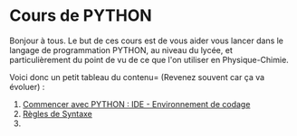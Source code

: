# Cours de PYTHON

Bonjour à tous. Le but de ces cours est de vous aider vous lancer dans le langage de programmation PYTHON, au niveau du lycée, et particulièrement du point de vu de ce que l'on utiliser en Physique-Chimie. 

Voici donc un petit tableau du contenu= (Revenez souvent car ça va évoluer) : 
1. [Commencer avec PYTHON : IDE - Environnement de codage](commencer_avec_python.md)
2. [Règles de Syntaxe]()
3. 